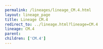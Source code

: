 ```yaml
---
permalink: /lineages/lineage_CM.4.html
layout: lineage_page
title: Lineage CM.4
redirect_to: ../lineage.html?lineage=CM.4
lineage: CM.4
parent: 
children: ['CM.4']
---
```


